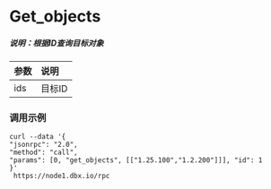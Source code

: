 # Get\_objects

##### 说明：根据ID查询目标对象

| 参数 | 说明 |
| :--- | :--- |
| ids | 目标ID |

### **调用示例**

```
curl --data '{
"jsonrpc": "2.0", 
"method": "call", 
"params": [0, "get_objects", [["1.25.100","1.2.200"]]], "id": 1
}' 
 https://node1.dbx.io/rpc
```



